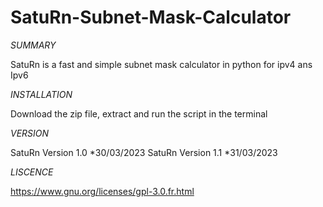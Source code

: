 # SatuRn-Subnet-Mask-Calculator

*SUMMARY*

SatuRn is a fast and simple subnet mask calculator in python
for ipv4 ans Ipv6

*INSTALLATION*

Download the zip file, extract and run the script in the terminal 

*VERSION*

SatuRn Version 1.0 *30/03/2023
SatuRn Version 1.1 *31/03/2023

*LISCENCE*

https://www.gnu.org/licenses/gpl-3.0.fr.html
